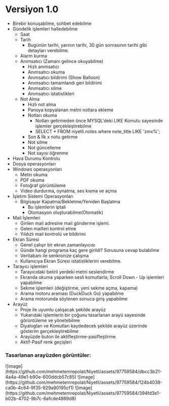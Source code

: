 # Versiyon 1.0

- Birebir konuşabilme, sohbet edebilme
- Gündelik işlemleri halledebilme
  - Saat
  - Tarih
    - Bugünün tarihi, yarının tarihi, 30 gün sonrasının tarihi gibi detayları verebilme.
  - Alarm kurma
  - Anımsatıcı (Zamanı gelince okuyabilme)
    - Hızlı anımsatıcı
    - Anımsatıcı okuma
    - Anımsatıcı bildirimi (Show Balloon)
    - Anımsatıcı tamamlandı geri bildirimi
    - Anımsatıcı silme
    - Anımsatıcı istatistikleri
  - Not Alma
    - Hızlı not alma
    - Panoya kopyalanan metni notlara ekleme
    - Notları okuma
      - Notları getirmeden önce MYSQL'deki LIKE Komutu sayesinde işlemler gerçekleştirebilme
      - SELECT * FROM niyetli.notes where note_title LIKE 'zmx%';	
    - Son & İlk x notu getirme
    - Not silme
    - Not güncelleme
    - Not sayısı öğrenme
- Hava Durumu Kontrolu
- Dosya operasyonları    
- Windows operasyonları
  - Metin okuma
  - PDF okuma
  - Fotoğraf görüntüleme
  - Video durdurma, oynatma, ses kısma ve açma
- İşletim Sistemi Operasyonları
  - Bilgisayar Kapatma/Bekletme/Yeniden Başlatma
    - Bu işlemlerin iptali
    - Otomasyon oluşturabilme(Otomatik)
- Mail İşlemleri
  - Girilen mail adresine mail gönderme işlemi.
  - Gelen mailleri kontrol etme
  - Yıldızlı mail kontrolü ve bildirimi
- Ekran Süresi
  - Genel çalışır bir ekran zamanlayıcısı
  - Günde hangi programa kaç gere girildi? Sorusuna cevap bulabilme
  - Veritabanı ile senkronize çalışma
  - Kullanıcıya Ekran Süresi istatistiklerini verebilme.
- Tarayıcı işlemleri
  - Tarayıcıdaki belirli yerdeki metni seslendirme
  - Ekranda okuma yaparken sesli komutlarla; Scroll Down - Up işlemleri yapabilme
  - Sekme işlemleri (değiştirme, yeni sekme açma, kapama)
  - Arama motoru araması (DuckDuck Go) yapabilme
  - Arama motorunda söylenen sonuca giriş yapabilme
- Arayüz 
  - Proje ile uyumlu çalışacak şekilde arayüz
  - Yukarıdaki işlemlerin bir çoğunu tasarlanan arayü sayesinde görüntüleme ve yönetebilme
  - Diyalogları ve Komutları kaydedecek şekilde arayüz üzerinde gösterim gerçekleştirebilme
  - Arayüzde buton ile aktifleştirme-pasifleştirme
  - Aktif-Pasif renk geçişleri
<h3>Tasarlanan arayüzden görüntüler:</h3>
![image](https://github.com/mehmetemrepolat/Niyetli/assets/97759584/dbcc3b21-4a4a-49e1-b90e-600ddcb57c85) 
 ![image](https://github.com/mehmetemrepolat/Niyetli/assets/97759584/124b4038-ca0b-4c64-9f35-929a90195cf1) 
 ![image](https://github.com/mehmetemrepolat/Niyetli/assets/97759584/394fd3e1-b02b-4702-9b7c-6afcde4869d8) 

